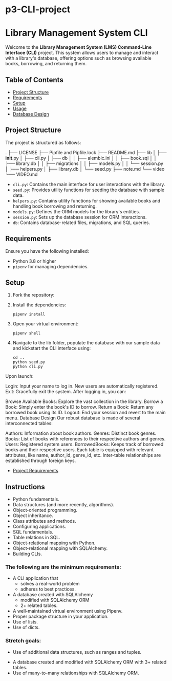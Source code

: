 # p3-CLI-project

# Library Management System CLI

Welcome to the **Library Management System (LMS) Command-Line Interface (CLI)** project. This system allows users to manage and interact with a library's database, offering options such as browsing available books, borrowing, and returning them.

## Table of Contents

- [Project Structure](#project-structure)
- [Requirements](#requirements)
- [Setup](#setup)
- [Usage](#usage)
- [Database Design](#database-design)

## Project Structure

The project is structured as follows:

.
├── LICENSE
├── Pipfile and Pipfile.lock
├── README.md
├── lib
│ ├── **init**.py
│ ├── cli.py
│ ├── db
│ │ ├── alembic.ini
│ │ ├── book.sql
│ │ ├── library.db
│ │ ├── migrations
│ │ ├── models.py
│ │ └── session.py
│ ├── helpers.py
│ ├── library.db
│ └── seed.py
├── note.md
└── video
└── VIDEO.md

- `cli.py`: Contains the main interface for user interactions with the library.
- `seed.py`: Provides utility functions for seeding the database with sample data.
- `helpers.py`: Contains utility functions for showing available books and handling book borrowing and returning.
- `models.py`: Defines the ORM models for the library's entities.
- `session.py`: Sets up the database session for ORM interactions.
- `db`: Contains database-related files, migrations, and SQL queries.

## Requirements

Ensure you have the following installed:

- Python 3.8 or higher
- `pipenv` for managing dependencies.

## Setup

1. Fork the repository:

2. Install the dependencies:
   ```shell
   pipenv install
   ```
3. Open your virtual environment:
   ```shell
   pipenv shell
   ```
4. Navigate to the lib folder, populate the database with our sample data and kickstart the CLI interface using:
   ```shell
   cd ..
   python seed.py
   python cli.py
   ```

Upon launch:

Login: Input your name to log in. New users are automatically registered.
Exit: Gracefully exit the system.
After logging in, you can:

Browse Available Books: Explore the vast collection in the library.
Borrow a Book: Simply enter the book's ID to borrow.
Return a Book: Return any borrowed book using its ID.
Logout: End your session and revert to the main menu.
Database Design
Our robust database is made of several interconnected tables:

Authors: Information about book authors.
Genres: Distinct book genres.
Books: List of books with references to their respective authors and genres.
Users: Registered system users.
BorrowedBooks: Keeps track of borrowed books and their respective users.
Each table is equipped with relevant attributes, like name, author_id, genre_id, etc. Inter-table relationships are established through foreign keys.

- [Project Requirements](https://my.learn.co/courses/653/pages/phase-3-project-cli?module_item_id=95439)

## Instructions

- Python fundamentals.
- Data structures (and more recently, algorithms).
- Object-oriented programming.
- Object inheritance.
- Class attributes and methods.
- Configuring applications.
- SQL fundamentals.
- Table relations in SQL.
- Object-relational mapping with Python.
- Object-relational mapping with SQLAlchemy.
- Building CLIs.

### The following are the minimum requirements:

- A CLI application that
  - solves a real-world problem
  - adheres to best practices.
- A database created with SQLAlchemy
  - modified with SQLAlchemy ORM
  - 2+ related tables.
- A well-maintained virtual environment using Pipenv.
- Proper package structure in your application.
- Use of lists.
- Use of dicts.

### Stretch goals:

- Use of additional data structures, such as ranges and tuples.

* A database created and modified with SQLAlchemy ORM with 3+ related tables.
* Use of many-to-many relationships with SQLAlchemy ORM.
